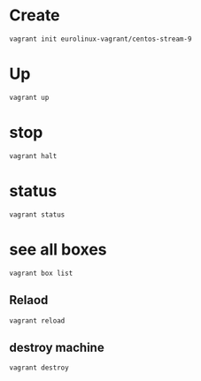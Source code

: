 # Create 
```
vagrant init eurolinux-vagrant/centos-stream-9

```

# Up

```
vagrant up

```

# stop
```
vagrant halt

```
# status

```
vagrant status

```

# see all boxes  

```
vagrant box list

```

## Relaod
```
vagrant reload 

```
## destroy machine

```
vagrant destroy 

```

